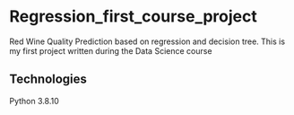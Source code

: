 # Regression_first_course_project

Red Wine Quality Prediction based on regression and decision tree.
This is my first project written during the Data Science course

## Technologies
Python 3.8.10
